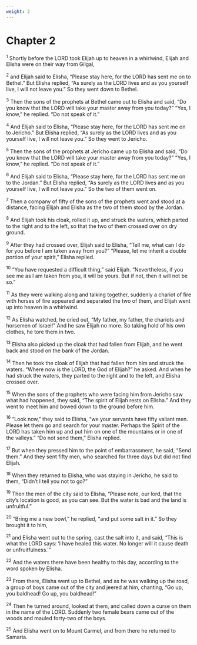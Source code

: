 ```yaml
---
weight: 2
---
```


# Chapter 2

<sup>1</sup> Shortly before the LORD took Elijah up to heaven in a whirlwind, Elijah and Elisha were on their way from Gilgal, 

<sup>2</sup> and Elijah said to Elisha, “Please stay here, for the LORD has sent me on to Bethel.” But Elisha replied, “As surely as the LORD lives and as you yourself live, I will not leave you.” So they went down to Bethel. 

<sup>3</sup> Then the sons of the prophets at Bethel came out to Elisha and said, “Do you know that the LORD will take your master away from you today?” “Yes, I know,” he replied. “Do not speak of it.” 

<sup>4</sup> And Elijah said to Elisha, “Please stay here, for the LORD has sent me on to Jericho.” But Elisha replied, “As surely as the LORD lives and as you yourself live, I will not leave you.” So they went to Jericho. 

<sup>5</sup> Then the sons of the prophets at Jericho came up to Elisha and said, “Do you know that the LORD will take your master away from you today?” “Yes, I know,” he replied. “Do not speak of it.” 

<sup>6</sup> And Elijah said to Elisha, “Please stay here, for the LORD has sent me on to the Jordan.” But Elisha replied, “As surely as the LORD lives and as you yourself live, I will not leave you.” So the two of them went on. 

<sup>7</sup> Then a company of fifty of the sons of the prophets went and stood at a distance, facing Elijah and Elisha as the two of them stood by the Jordan. 

<sup>8</sup> And Elijah took his cloak, rolled it up, and struck the waters, which parted to the right and to the left, so that the two of them crossed over on dry ground. 

<sup>9</sup> After they had crossed over, Elijah said to Elisha, “Tell me, what can I do for you before I am taken away from you?” “Please, let me inherit a double portion of your spirit,” Elisha replied. 

<sup>10</sup> “You have requested a difficult thing,” said Elijah. “Nevertheless, if you see me as I am taken from you, it will be yours. But if not, then it will not be so.” 

<sup>11</sup> As they were walking along and talking together, suddenly a chariot of fire with horses of fire appeared and separated the two of them, and Elijah went up into heaven in a whirlwind. 

<sup>12</sup> As Elisha watched, he cried out, “My father, my father, the chariots and horsemen of Israel!” And he saw Elijah no more. So taking hold of his own clothes, he tore them in two. 

<sup>13</sup> Elisha also picked up the cloak that had fallen from Elijah, and he went back and stood on the bank of the Jordan. 

<sup>14</sup> Then he took the cloak of Elijah that had fallen from him and struck the waters. “Where now is the LORD, the God of Elijah?” he asked. And when he had struck the waters, they parted to the right and to the left, and Elisha crossed over. 

<sup>15</sup> When the sons of the prophets who were facing him from Jericho saw what had happened, they said, “The spirit of Elijah rests on Elisha.” And they went to meet him and bowed down to the ground before him. 

<sup>16</sup> “Look now,” they said to Elisha, “we your servants have fifty valiant men. Please let them go and search for your master. Perhaps the Spirit of the LORD has taken him up and put him on one of the mountains or in one of the valleys.” “Do not send them,” Elisha replied. 

<sup>17</sup> But when they pressed him to the point of embarrassment, he said, “Send them.” And they sent fifty men, who searched for three days but did not find Elijah. 

<sup>18</sup> When they returned to Elisha, who was staying in Jericho, he said to them, “Didn’t I tell you not to go?” 

<sup>19</sup> Then the men of the city said to Elisha, “Please note, our lord, that the city’s location is good, as you can see. But the water is bad and the land is unfruitful.” 

<sup>20</sup> “Bring me a new bowl,” he replied, “and put some salt in it.” So they brought it to him, 

<sup>21</sup> and Elisha went out to the spring, cast the salt into it, and said, “This is what the LORD says: ‘I have healed this water. No longer will it cause death or unfruitfulness.’” 

<sup>22</sup> And the waters there have been healthy to this day, according to the word spoken by Elisha. 

<sup>23</sup> From there, Elisha went up to Bethel, and as he was walking up the road, a group of boys came out of the city and jeered at him, chanting, “Go up, you baldhead! Go up, you baldhead!” 

<sup>24</sup> Then he turned around, looked at them, and called down a curse on them in the name of the LORD. Suddenly two female bears came out of the woods and mauled forty-two of the boys. 

<sup>25</sup> And Elisha went on to Mount Carmel, and from there he returned to Samaria. 


